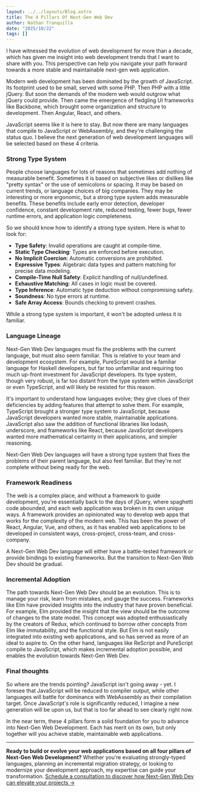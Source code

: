 ```yaml
---
layout: ../../layouts/Blog.astro
title: The 4 Pillars Of Next-Gen Web Dev
author: Nathan Tranquilla
date: "2025/10/22"
tags: []
---
```

I have witnessed the evolution of web development for more than a decade, which has given me insight into web development trends that I want to share with you. This perspective can help you navigate your path forward towards a more stable and maintainable next-gen web application.

Modern web development has been dominated by the growth of JavaScript. Its footprint used to be small, served with some PHP. Then PHP with a little jQuery. But soon the demands of the modern web would outgrow what jQuery could provide. Then came the emergence of fledgling UI frameworks like Backbone, which brought some organization and structure to development. Then Angular, React, and others. 

JavaScript seems like it is here to stay. But now there are many languages that compile to JavaScript or WebAssembly, and they're challenging the status quo. I believe the next generation of web development languages will be selected based on these 4 criteria. 


### Strong Type System
People choose languages for lots of reasons that sometimes add nothing of measurable benefit. Sometimes it is based on subjective likes or dislikes like "pretty syntax" or the use of semicolons or spacing. It may be based on current trends, or language choices of big companies. They may be interesting or more ergonomic, but a strong type system adds measurable benefits. These benefits include early error detection, developer confidence, constant development rate, reduced testing, fewer bugs, fewer runtime errors, and application logic completeness. 

So we should know how to identify a strong type system. Here is what to look for:

- **Type Safety**: Invalid operations are caught at compile-time.
- **Static Type Checking**: Types are enforced before execution.
- **No Implicit Coercion**: Automatic conversions are prohibited.
- **Expressive Types**: Algebraic data types and pattern matching for precise data modeling.
- **Compile-Time Null Safety**: Explicit handling of null/undefined.
- **Exhaustive Matching**: All cases in logic must be covered.
- **Type Inference**: Automatic type deduction without compromising safety.
- **Soundness**: No type errors at runtime.
- **Safe Array Access**: Bounds checking to prevent crashes.

While a strong type system is important, it won't be adopted unless it is familiar.

### Language Lineage
Next-Gen Web Dev languages must fix the problems with the current language, but must also seem familiar. This is relative to your team and development ecosystem. For example, PureScript would be a familiar language for Haskell developers, but far too unfamiliar and requiring too much up-front investment for JavaScript developers. Its type system, though very robust, is far too distant from the type system within JavaScript or even TypeScript, and will likely be resisted for this reason.  

It's important to understand how languages evolve; they give clues of their deficiencies by adding features that attempt to solve them. For example, TypeScript brought a stronger type system to JavaScript, because JavaScript developers wanted more stable, maintainable applications. JavaScript also saw the addition of functional libraries like lodash, underscore, and frameworks like React, because JavaScript developers wanted more mathematical certainty in their applications, and simpler reasoning. 

Next-Gen Web Dev languages will have a strong type system that fixes the problems of their parent language, but also feel familiar. But they're not complete without being ready for the web. 

### Framework Readiness
The web is a complex place, and without a framework to guide development, you're essentially back to the days of jQuery, where spaghetti code abounded, and each web application was broken in its own unique ways. A framework provides an opinionated way to develop web apps that works for the complexity of the modern web. This has been the power of React, Angular, Vue, and others, as it has enabled web applications to be developed in consistent ways, cross-project, cross-team, and cross-company. 

A Next-Gen Web Dev language will either have a battle-tested framework or provide bindings to existing frameworks. But the transition to Next-Gen Web Dev should be gradual.

### Incremental Adoption
The path towards Next-Gen Web Dev should be an evolution. This is to manage your risk, learn from mistakes, and gauge the success. Frameworks like Elm have provided insights into the industry that have proven beneficial. For example, Elm provided the insight that the view should be the outcome of changes to the state model. This concept was adopted enthusiastically by the creators of Redux, which continued to borrow other concepts from Elm like immutability, and the functional style. But Elm is not easily integrated into existing web applications, and so has served as more of an ideal to aspire to. On the other hand, languages like ReScript and PureScript compile to JavaScript, which makes incremental adoption possible, and enables the evolution towards Next-Gen Web Dev.


### Final thoughts
So where are the trends pointing? JavaScript isn't going away - yet. I foresee that JavaScript will be reduced to compiler output, while other languages will battle for dominance with WebAssembly as their compilation target. Once JavaScript's role is significantly reduced, I imagine a new generation will be upon us, but that is too far ahead to see clearly right now. 

In the near term, these 4 pillars form a solid foundation for you to advance into Next-Gen Web Development. Each has merit on its own, but only together will you achieve stable, maintainable web applications. 

---

**Ready to build or evolve your web applications based on all four pillars of Next-Gen Web Development?** Whether you're evaluating strongly-typed languages, planning an incremental migration strategy, or looking to modernize your development approach, my expertise can guide your transformation. <a href="/services" target="_blank" rel="noopener noreferrer">Schedule a consultation to discover how Next-Gen Web Dev can elevate your projects →</a>